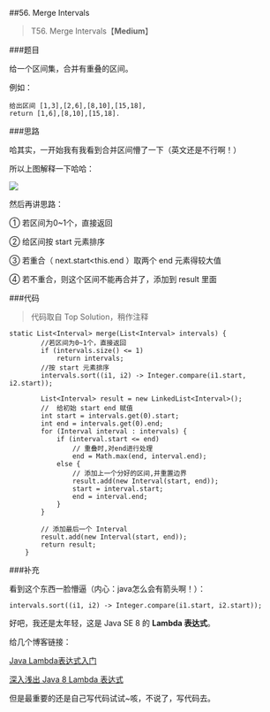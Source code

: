 ##56. Merge Intervals
> T56. Merge Intervals【**Medium**】

###题目

给一个区间集，合并有重叠的区间。

例如：

```
给出区间 [1,3],[2,6],[8,10],[15,18],
return [1,6],[8,10],[15,18].
```
###思路

哈其实，一开始我有我看到合并区间懵了一下（英文还是不行啊！）

所以上图解释一下哈哈：

![](http://7xkl1b.com1.z0.glb.clouddn.com/leetcode_t56.jpg)

然后再讲思路：

① 若区间为0~1个，直接返回

② 给区间按 start 元素排序

③ 若重合（ next.start<this.end ）取两个 end 元素得较大值

④ 若不重合，则这个区间不能再合并了，添加到 result 里面

###代码

>代码取自 Top Solution，稍作注释

```
static List<Interval> merge(List<Interval> intervals) {
        //若区间为0~1个，直接返回
        if (intervals.size() <= 1)
            return intervals;
        //按 start 元素排序
        intervals.sort((i1, i2) -> Integer.compare(i1.start, i2.start));
        
        List<Interval> result = new LinkedList<Interval>();
        //  给初始 start end 赋值
        int start = intervals.get(0).start;
        int end = intervals.get(0).end;
        for (Interval interval : intervals) {
            if (interval.start <= end) 
                // 重叠时,对end进行处理
                end = Math.max(end, interval.end);
            else {                     
                // 添加上一个分好的区间,并重置边界
                result.add(new Interval(start, end));
                start = interval.start;
                end = interval.end;
            }
        }

        // 添加最后一个 Interval
        result.add(new Interval(start, end));
        return result;
    }
```

###补充

看到这个东西一脸懵逼（内心：java怎么会有箭头啊！）：
```
intervals.sort((i1, i2) -> Integer.compare(i1.start, i2.start));
```

好吧，我还是太年轻，这是 Java SE 8 的 **Lambda 表达式**。

给几个博客链接：

[Java Lambda表达式入门](http://blog.csdn.net/renfufei/article/details/24600507)

[深入浅出 Java 8 Lambda 表达式](http://blog.oneapm.com/apm-tech/226.html)

但是最重要的还是自己写代码试试~咳，不说了，写代码去。